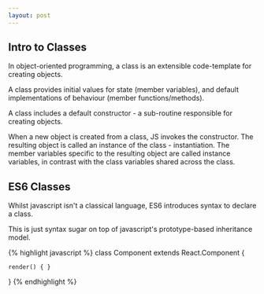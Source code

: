 ```yaml
---
layout: post
---
```


## Intro to Classes

In object-oriented programming, a class is an extensible code-template for creating objects.

A class provides initial values for state (member variables), and default implementations of behaviour (member functions/methods).

A class includes a default constructor - a sub-routine responsible for creating objects.

When a new object is created from a class, JS invokes the constructor. The resulting object is called an instance of the class - instantiation. The member variables specific to the resulting object are called instance variables, in contrast with the class variables shared across the class. 

## ES6 Classes

Whilst javascript isn't a classical language, ES6 introduces syntax to declare a class.

This is just syntax sugar on top of javascript's prototype-based inheritance model.

{% highlight javascript %}
class Component extends React.Component {

	render() { }

}
{% endhighlight %}
